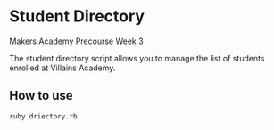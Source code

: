 # Student Directory #

Makers Academy Precourse Week 3

The student directory script allows you to manage the list of students enrolled at Villains Academy.

## How to use ##
```shell
ruby driectory.rb
```
